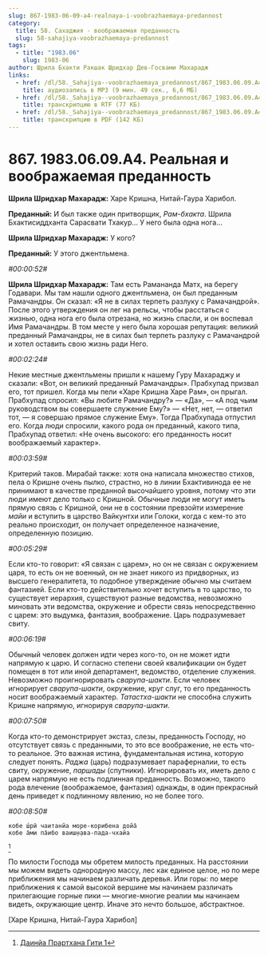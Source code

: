 ```yaml
---
slug: 867-1983-06-09-a4-realnaya-i-voobrazhaemaya-predannost
category:
  title: 58. Сахаджия - воображаемая преданность
  slug: 58-sahajiya-voobrazhaemaya-predannost
tags:
  - title: "1983.06"
    slug: 1983-06
author: Шрила Бхакти Ракшак Шридхар Дев-Госвами Махарадж
links:
  - href: /dl/58._Sahajiya--voobrazhaemaya_predannost/867_1983.06.09.A4_SridharMj_Realnaya_i_voobrajaemaya_Predannost.mp3
    title: аудиозапись в MP3 (9 мин. 49 сек., 6,6 МБ)
  - href: /dl/58._Sahajiya--voobrazhaemaya_predannost/867_1983.06.09.A4_SridharMj_Realnaya_i_voobrajaemaya_Predannost.rtf
    title: транскрипцию в RTF (77 КБ)
  - href: /dl/58._Sahajiya--voobrazhaemaya_predannost/867_1983.06.09.A4_SridharMj_Realnaya_i_voobrajaemaya_Predannost.pdf
    title: транскрипцию в PDF (142 КБ)
---
```


# 867. 1983.06.09.A4. Реальная и воображаемая преданность

**Шрила Шридхар Махарадж:** Харе Кришна, Нитай-Гаура Харибол.

**Преданный:** И был также один притворщик, *Рам-бхакта*. Шрила Бхактисиддханта Сарасвати Тхакур… У него была одна нога…

**Шрила Шридхар Махарадж:** У кого?

**Преданный:** У этого джентльмена.

*#00:00:52#*

**Шрила Шридхар Махарадж:** Там есть Рамананда Матх, на берегу Годавари. Мы там нашли одного джентльмена, он был преданным Рамачандры. Он сказал: «Я не в силах терпеть разлуку с Рамачандрой». После этого утверждения он лег на рельсы, чтобы расстаться с жизнью, одна нога его была отрезана, но жизнь спасли, и он воспевал Имя Рамачандры. В том месте у него была хорошая репутация: великий преданный Рамачандры, не в силах был терпеть разлуку с Рамачандрой и хотел оставить свою жизнь ради Него.

*#00:02:24#*

Некие местные джентльмены пришли к нашему Гуру Махараджу и сказали: «Вот, он великий преданный Рамачандры». Прабхупад призвал его, тот пришел. Когда мы пели «Харе Кришна Харе Рам», он прыгал. Прабхупад спросил: «Вы любите Рамачандру?» — «Да», — «А под чьим руководством вы совершаете служение Ему?» — «Нет, нет, — ответил тот, — я совершаю прямое служение Ему». Тогда Прабхупада отпустил его. Когда люди спросили, какого рода он преданный, какого типа, Прабхупад ответил: «Не очень высокого: его преданность носит воображаемый характер».

*#00:03:59#*

Критерий таков. Мирабай также: хотя она написала множество стихов, пела о Кришне очень пылко, страстно, но в линии Бхактивинода ее не принимают в качестве преданной высочайшего уровня, потому что эти люди имеют дело только с Кришной. Обычные люди не могут иметь прямую связь с Кришной, они не в состоянии превзойти измерение *майи* и вступить в царство Вайкунтхи или Голоки, когда с кем-то это реально происходит, он получает определенное назначение, определенную позицию.

*#00:05:29#*

Если кто-то говорит: «Я связан с царем», но он не связан с окружением царя, то есть он не военный, он не знает никого из придворных, из высшего генералитета, то подобное утверждение обычно мы считаем фантазией. Если кто-то действительно хочет вступить в то царство, то существует иерархия, существуют разные ведомства, невозможно миновать эти ведомства, окружение и обрести связь непосредственно с царем: это выдумка, фантазия, воображение. Царь подразумевает свиту.

*#00:06:19#*

Обычный человек должен идти через кого-то, он не может идти напрямую к царю. И согласно степени своей квалификации он будет помещен в тот или иной департамент, ведомство, отделение служения. Невозможно проигнорировать *сварупа-шакти*. Если человек игнорирует *сварупа-шакти*, окружение, круг слуг, то его преданность носит воображаемый характер. *Татастха-шакти* не способна служить Кришне напрямую, игнорируя *сварупа-шакти*.

*#00:07:50#*

Когда кто-то демонстрирует экстаз, слезы, преданность Господу, но отсутствует связь с преданными, то это все воображение, не есть что-то реальное. Это важная истина, фундаментальная истина, которую следует понять. *Раджа* (царь) подразумевает параферналии, то есть свиту, окружение, *паршады* (спутники). Игнорировать их, иметь дело с царем напрямую не есть подлинная преданность. Возможно, такого рода влечение (воображаемое, фантазия) однажды, в один прекрасный день приведет к подлинному явлению, но не более того.

*#00:08:50#*

    кобе ш́рӣ чаитанйа море-корибена дойа̄
    кобе а̄ми па̄ибо ваиш̣н̣ава-пада-чхайа
[^_ftn1]

По милости Господа мы обретем милость преданных. На расстоянии мы можем видеть однородную массу, лес как единое целое, но по мере приближения мы начинаем различать деревья. Или горы: по мере приближения к самой высокой вершине мы начинаем различать прилегающие горные пики — многие-многие реалии мы начинаем видеть, окружающие центр. Иначе это нечто большое, абстрактное.

[Харе Кришна, Нитай-Гаура Харибол]



[^_ftn1]: [Даинйа Прартхана Гити 1](../notes/dainja-prarthana-giti/dainja-prarthana-giti-1.md)

